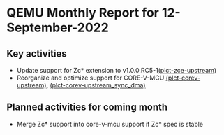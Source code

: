 # QEMU Monthly Report for 12-September-2022

## Key activities

- Update support for Zc* extension to v1.0.0.RC5-1[(plct-zce-upstream)](https://github.com/plctlab/plct-qemu/commits/plct-zce-upstream)
- Reorganize and optimize support for CORE-V-MCU [(plct-corev-upstream)](https://github.com/plctlab/plct-qemu/tree/plct-corev-upstream),  [(plct-corev-upstream_sync_dma)](https://github.com/plctlab/plct-qemu/tree/plct-corev-upstream-sync-dma)

## Planned activities for coming month

- Merge Zc* support into core-v-mcu support if Zc* spec is stable